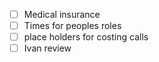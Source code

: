 - [ ] Medical insurance
- [ ] Times for peoples roles
- [ ] place holders for costing calls
- [ ] Ivan review